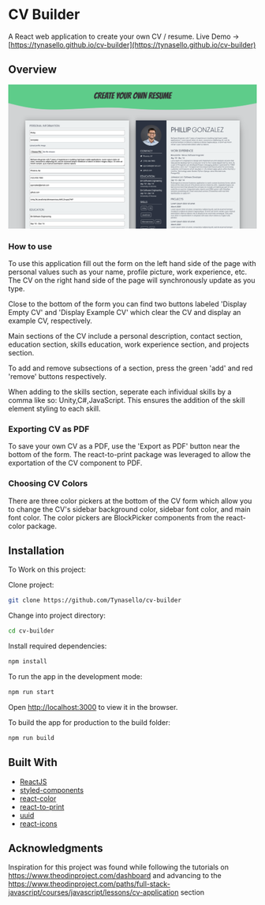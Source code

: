 # CV Builder

A React web application to create your own CV / resume.
Live Demo -> [https://tynasello.github.io/cv-builder](https://tynasello.github.io/cv-builder)

## Overview

![Website Demo](./src/assets/images/website-demo.png)

### How to use

To use this application fill out the form on the left hand side of the page with personal values such as your name, profile picture, work experience, etc. The CV on the right hand side of the page will synchronously update as you type.

Close to the bottom of the form you can find two buttons labeled 'Display Empty CV' and 'Display Example CV' which clear the CV and display an example CV, respectively.

Main sections of the CV include a personal description, contact section, education section, skills education, work experience section, and projects section.

To add and remove subsections of a section, press the green 'add' and red 'remove' buttons respectively.

When adding to the skills section, seperate each infividual skills by a comma like so: Unity,C#,JavaScript. This ensures the addition of the skill element styling to each skill.

### Exporting CV as PDF

To save your own CV as a PDF, use the 'Export as PDF' button near the bottom of the form. The react-to-print package was leveraged to allow the exportation of the CV component to PDF.

### Choosing CV Colors

There are three color pickers at the bottom of the CV form which allow you to change the CV's sidebar background color, sidebar font color, and main font color. The color pickers are BlockPicker components from the react-color package.

## Installation

To Work on this project:

Clone project:

```bash
git clone https://github.com/Tynasello/cv-builder
```

Change into project directory:

```bash
cd cv-builder
```

Install required dependencies:

```bash
npm install
```

To run the app in the development mode:

```bash
npm run start
```

Open [http://localhost:3000](http://localhost:3000) to view it in the browser.

To build the app for production to the build folder:

```bash
npm run build
```

## Built With

- [ReactJS](https://reactjs.org/)
- [styled-components](https://styled-components.com/)
- [react-color](https://casesandberg.github.io/react-color/)
- [react-to-print](https://www.npmjs.com/package/react-to-print)
- [uuid](https://www.npmjs.com/package/uuid)
- [react-icons](https://react-icons.github.io/react-icons/)

## Acknowledgments

Inspiration for this project was found while following the tutorials on https://www.theodinproject.com/dashboard and advancing to the https://www.theodinproject.com/paths/full-stack-javascript/courses/javascript/lessons/cv-application section
